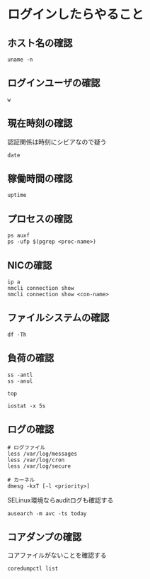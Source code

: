 # ログインしたらやること
## ホスト名の確認
```
uname -n
```
## ログインユーザの確認
```
w
```
## 現在時刻の確認
認証関係は時刻にシビアなので疑う
```
date
```
## 稼働時間の確認
```
uptime
```
## プロセスの確認
```
ps auxf
ps -ufp $(pgrep <proc-name>)
```
## NICの確認
```
ip a
nmcli connection show
nmcli connection show <con-name>
```
## ファイルシステムの確認
```
df -Th
```
## 負荷の確認
```
ss -antl
ss -anul
```
```
top
```
```
iostat -x 5s
```
## ログの確認
```
# ログファイル
less /var/log/messages
less /var/log/cron
less /var/log/secure

# カーネル
dmesg -kxT [-l <priority>]
```
SELinux環境ならauditログも確認する
```
ausearch -m avc -ts today
```
## コアダンプの確認
コアファイルがないことを確認する
```
coredumpctl list
```
